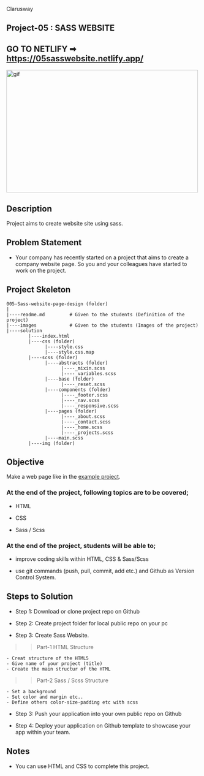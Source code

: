 <p>Clarusway<img align="right"
  src="https://secure.meetupstatic.com/photos/event/3/1/b/9/600_488352729.jpeg"  width="15px"></p>

## Project-05 : SASS WEBSITE

## GO TO NETLIFY ➡ https://05sasswebsite.netlify.app/

<p><img align="center" alt="gif" src="./img/Project-05-SASS-Website.gif" width="500" height="320" /></p>

## Description

Project aims to create website site using sass.

## Problem Statement

- Your company has recently started on a project that aims to create a company website page. So you and your colleagues have started to work on the project.

## Project Skeleton

```
005-Sass-website-page-design (folder)
|
|----readme.md         # Given to the students (Definition of the project)
|----images            # Given to the students (Images of the project)
|----solution
        |----index.html
        |----css (folder)
              |----style.css
              |----style.css.map
        |----scss (folder)
              |----abstracts (folder)
                    |----_mixin.scss
                    |----_variables.scss
              |----base (folder)
                    |----_reset.scss
              |----components (folder)
                    |----_footer.scss
                    |----_nav.scss
                    |----_responsive.scss
              |----pages (folder)
                    |----_about.scss
                    |----_contact.scss
                    |----_home.scss
                    |----_projects.scss
              |----main.scss
        |----img (folder)
```

## Objective

Make a web page like in the [example project](https://harveycla.github.io/Sass/).

### At the end of the project, following topics are to be covered;

- HTML

- CSS

- Sass / Scss

### At the end of the project, students will be able to;

- improve coding skills within HTML, CSS & Sass/Scss

- use git commands (push, pull, commit, add etc.) and Github as Version Control System.

## Steps to Solution

- Step 1: Download or clone project repo on Github

- Step 2: Create project folder for local public repo on your pc

- Step 3: Create Sass Website.

> > Part-1 HTML Structure

    - Creat structure of the HTML5
    - Give name of your project (title)
    - Create the main structur of the HTML

> > Part-2 Sass / Scss Structure

    - Set a background
    - Set color and margin etc..
    - Define others color-size-padding etc with scss

- Step 3: Push your application into your own public repo on Github

- Step 4: Deploy your application on Github template to showcase your app within your team.

## Notes

- You can use HTML and CSS to complete this project.
